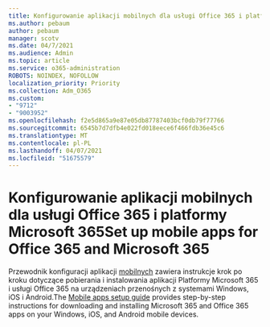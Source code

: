 ```yaml
---
title: Konfigurowanie aplikacji mobilnych dla usługi Office 365 i platformy Microsoft 365
ms.author: pebaum
author: pebaum
manager: scotv
ms.date: 04/7/2021
ms.audience: Admin
ms.topic: article
ms.service: o365-administration
ROBOTS: NOINDEX, NOFOLLOW
localization_priority: Priority
ms.collection: Adm_O365
ms.custom:
- "9712"
- "9003952"
ms.openlocfilehash: f2e5d865a9e87e05db87787403bcf0db79f77766
ms.sourcegitcommit: 6545b7d7dfb4e022fd018eece6f466fdb36e45c6
ms.translationtype: MT
ms.contentlocale: pl-PL
ms.lasthandoff: 04/07/2021
ms.locfileid: "51675579"
---
```

# <a name="set-up-mobile-apps-for-office-365-and-microsoft-365"></a><span data-ttu-id="b08b1-102">Konfigurowanie aplikacji mobilnych dla usługi Office 365 i platformy Microsoft 365</span><span class="sxs-lookup"><span data-stu-id="b08b1-102">Set up mobile apps for Office 365 and Microsoft 365</span></span>

<span data-ttu-id="b08b1-103">Przewodnik konfiguracji aplikacji [mobilnych](https://go.microsoft.com/fwlink/?linkid=2142115) zawiera instrukcje krok po kroku dotyczące pobierania i instalowania aplikacji Platformy Microsoft 365 i usługi Office 365 na urządzeniach przenośnych z systemami Windows, iOS i Android.</span><span class="sxs-lookup"><span data-stu-id="b08b1-103">The [Mobile apps setup guide](https://go.microsoft.com/fwlink/?linkid=2142115) provides step-by-step instructions for downloading and installing Microsoft 365 and Office 365 apps on your Windows, iOS, and Android mobile devices.</span></span>